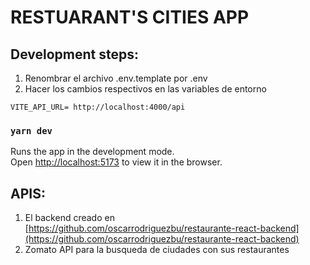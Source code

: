 # RESTUARANT'S CITIES APP

## Development steps:

1. Renombrar el archivo .env.template por .env
2. Hacer los cambios respectivos en las variables de entorno

```
VITE_API_URL= http://localhost:4000/api

```
### `yarn dev`

Runs the app in the development mode.\
Open [http://localhost:5173](http://localhost:5173) to view it in the browser.

## APIS:
1. El backend creado en [https://github.com/oscarrodriguezbu/restaurante-react-backend](https://github.com/oscarrodriguezbu/restaurante-react-backend)
2. Zomato API para la busqueda de ciudades con sus restaurantes